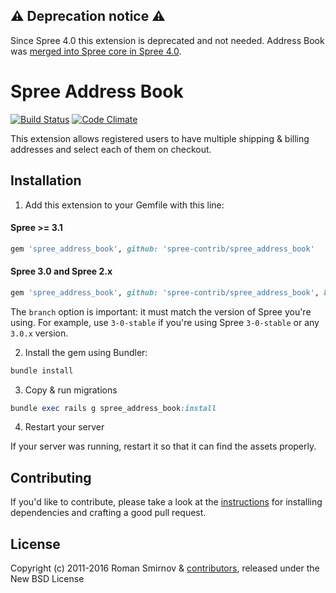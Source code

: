 ## ⚠️ Deprecation notice ⚠️

Since Spree 4.0 this extension is deprecated and not needed. Address Book was [merged into Spree core in Spree 4.0](https://guides.spreecommerce.org/release_notes/4_0_0.html#address-book-support). 

# Spree Address Book

[![Build Status](https://travis-ci.org/spree-contrib/spree_address_book.svg?branch=master)](https://travis-ci.org/spree-contrib/spree_address_book) [![Code Climate](https://codeclimate.com/github/spree-contrib/spree_address_book/badges/gpa.svg)](https://codeclimate.com/github/spree-contrib/spree_address_book)

This extension allows registered users to have multiple shipping & billing addresses and select each of them on checkout.

## Installation

1. Add this extension to your Gemfile with this line:

  #### Spree >= 3.1

  ```ruby
  gem 'spree_address_book', github: 'spree-contrib/spree_address_book'
  ```

  #### Spree 3.0 and Spree 2.x

  ```ruby
  gem 'spree_address_book', github: 'spree-contrib/spree_address_book', branch: 'X-X-stable'
  ```

  The `branch` option is important: it must match the version of Spree you're using.
  For example, use `3-0-stable` if you're using Spree `3-0-stable` or any `3.0.x` version.

2. Install the gem using Bundler:
  ```ruby
  bundle install
  ```

3. Copy & run migrations
  ```ruby
  bundle exec rails g spree_address_book:install
  ```

4. Restart your server

  If your server was running, restart it so that it can find the assets properly.


## Contributing

If you'd like to contribute, please take a look at the
[instructions](CONTRIBUTING.md) for installing dependencies and crafting a good
pull request.

## License

Copyright (c) 2011-2016 Roman Smirnov & [contributors](https://github.com/spree-contrib/spree_address_book/graphs/contributors), released under the New BSD License

